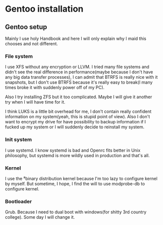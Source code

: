 # Gentoo installation 

## Gentoo setup

Mainly I use holy Handbook and here I will only explain why I maid this chooses and not different. 

### File system 

I use XFS without any encryption or LLVM. I tried many file systems and didn't see the real difference in performance(maybe because I don't have any big data transfer processes), I can admit that BTRFS is really nice with it snapshots, but I don't use BTRFS because it's really easy to break(I many times broke it with suddenly power off of my PC).

Also I try installing ZFS but it too complicated. Maybe I will give it another try when I will have time for it. 

I think LUKS is a little bit overhead for me, I don't contain really confident information on my system(yeah, this is stupid point of view). Also I don't want to encrypt my drive for have possibility to backup information if I fucked up my system or I will suddenly decide to reinstall my system.

### Init system

I use systemd. I know systemd is bad and Openrc fits better in Unix philosophy, but systemd is more wildly used in production and that's all. 

### Kernel

I use the ⁸binary distribution kernel because I'm too lazy to configure kernel by myself. But sometime, I hope, I find the will to use modprobe-db to configure kernel. 

### Bootloader 

Grub. Because I need to dual boot with windows(for shitty 3rd country college). Some day I will change it. 

